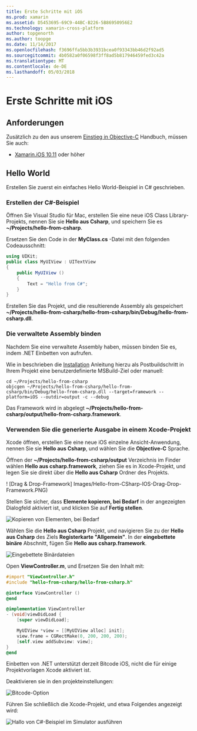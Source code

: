 ```yaml
---
title: Erste Schritte mit iOS
ms.prod: xamarin
ms.assetid: D5453695-69C9-44BC-B226-5B86950956E2
ms.technology: xamarin-cross-platform
author: topgenorth
ms.author: toopge
ms.date: 11/14/2017
ms.openlocfilehash: f3696ffa5bb3b3931bcea0f93343bb46d2f92ad5
ms.sourcegitcommit: 4b0582a0f06598f3ff8ad5b817946459fed3c42a
ms.translationtype: MT
ms.contentlocale: de-DE
ms.lasthandoff: 05/03/2018
---
```

# <a name="getting-started-with-ios"></a>Erste Schritte mit iOS

## <a name="requirements"></a>Anforderungen

Zusätzlich zu den aus unserem [Einstieg in Objective-C](~/tools/dotnet-embedding/get-started/objective-c/index.md) Handbuch, müssen Sie auch:

* [Xamarin.iOS 10.11](https://www.visualstudio.com/xamarin/) oder höher

## <a name="hello-world"></a>Hello World

Erstellen Sie zuerst ein einfaches Hello World-Beispiel in C# geschrieben.

### <a name="create-c-sample"></a>Erstellen der C#-Beispiel

Öffnen Sie Visual Studio für Mac, erstellen Sie eine neue iOS Class Library-Projekts, nennen Sie sie **Hello aus Csharp**, und speichern Sie es **~/Projects/hello-from-csharp**.

Ersetzen Sie den Code in der **MyClass.cs** -Datei mit den folgenden Codeausschnitt:

```csharp
using UIKit;
public class MyUIView : UITextView
{
    public MyUIView ()
    {
        Text = "Hello from C#";
    }
}
```

Erstellen Sie das Projekt, und die resultierende Assembly als gespeichert **~/Projects/hello-from-csharp/hello-from-csharp/bin/Debug/hello-from-csharp.dll**.

### <a name="bind-the-managed-assembly"></a>Die verwaltete Assembly binden

Nachdem Sie eine verwaltete Assembly haben, müssen binden Sie es, indem .NET Einbetten von aufrufen.

Wie in beschrieben die [Installation](~/tools/dotnet-embedding/get-started/install/install.md) Anleitung hierzu als Postbuildschritt in Ihrem Projekt eine benutzerdefinierte MSBuild-Ziel oder manuell:

```shell
cd ~/Projects/hello-from-csharp
objcgen ~/Projects/hello-from-csharp/hello-from-csharp/bin/Debug/hello-from-csharp.dll --target=framework --platform=iOS --outdir=output -c --debug
```

Das Framework wird in abgelegt **~/Projects/hello-from-csharp/output/hello-from-csharp.framework**.

### <a name="use-the-generated-output-in-an-xcode-project"></a>Verwenden Sie die generierte Ausgabe in einem Xcode-Projekt

Xcode öffnen, erstellen Sie eine neue iOS einzelne Ansicht-Anwendung, nennen Sie sie **Hello aus Csharp**, und wählen Sie die **Objective-C** Sprache.

Öffnen der **~/Projects/hello-from-csharp/output** Verzeichnis im Finder wählen **Hello aus csharp.framework**, ziehen Sie es in Xcode-Projekt, und legen Sie sie direkt über die **Hello aus Csharp**  Ordner des Projekts.

! [Drag & Drop-Framework] Images/Hello-from-CSharp-IOS-Drag-Drop-Framework.PNG)

Stellen Sie sicher, dass **Elemente kopieren, bei Bedarf** in der angezeigten Dialogfeld aktiviert ist, und klicken Sie auf **Fertig stellen**.

![Kopieren von Elementen, bei Bedarf](ios-images/hello-from-csharp-ios-copy-items-if-needed.png)

Wählen Sie die **Hello aus Csharp** Projekt, und navigieren Sie zu der **Hello aus Csharp** des Ziels **Registerkarte "Allgemein"**. In der **eingebettete binäre** Abschnitt, fügen Sie **Hello aus csharp.framework**.

![Eingebettete Binärdateien](ios-images/hello-from-csharp-ios-embedded-binaries.png)

Open **ViewController.m**, und Ersetzen Sie den Inhalt mit:

```objective-c
#import "ViewController.h"
#include "hello-from-csharp/hello-from-csharp.h"

@interface ViewController ()
@end

@implementation ViewController
- (void)viewDidLoad {
    [super viewDidLoad];

    MyUIView *view = [[MyUIView alloc] init];
    view.frame = CGRectMake(0, 200, 200, 200);
    [self.view addSubview: view];
}
@end
```

Einbetten von .NET unterstützt derzeit Bitcode iOS, nicht die für einige Projektvorlagen Xcode aktiviert ist. 

Deaktivieren sie in den projekteinstellungen:

![Bitcode-Option](../../images/ios-bitcode-option.png)

Führen Sie schließlich die Xcode-Projekt, und etwa Folgendes angezeigt wird:

![Hallo von C#-Beispiel im Simulator ausführen](ios-images/hello-from-csharp-ios.png)
